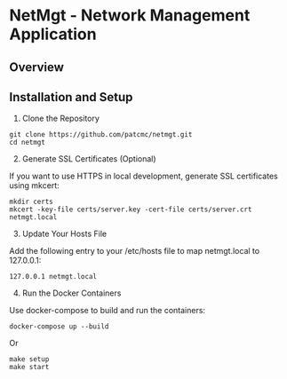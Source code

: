 # NetMgt - Network Management Application

## Overview

## Installation and Setup

1. Clone the Repository

```
git clone https://github.com/patcmc/netmgt.git
cd netmgt
```

2. Generate SSL Certificates (Optional)

If you want to use HTTPS in local development, generate SSL certificates using mkcert:

```
mkdir certs
mkcert -key-file certs/server.key -cert-file certs/server.crt netmgt.local
```

3. Update Your Hosts File

Add the following entry to your /etc/hosts file to map netmgt.local to 127.0.0.1:

```
127.0.0.1 netmgt.local
```

4. Run the Docker Containers

Use docker-compose to build and run the containers:

```
docker-compose up --build
```

Or

```
make setup
make start
```